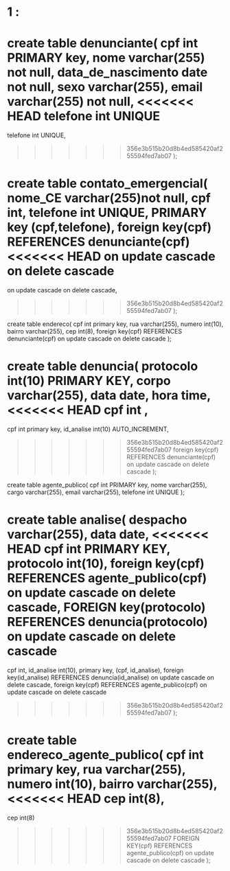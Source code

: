 # 1 :

create table denunciante(
cpf int PRIMARY key, 
nome varchar(255) not null, 
data_de_nascimento date not null, 
sexo varchar(255), 
email varchar(255) not null, 
<<<<<<< HEAD
telefone int UNIQUE
=======
telefone int UNIQUE,
>>>>>>> 356e3b515b20d8b4ed585420af255594fed7ab07
);

create table contato_emergencial(
nome_CE varchar(255)not null,
cpf int,
telefone int UNIQUE, 
PRIMARY key (cpf,telefone),
foreign key(cpf) REFERENCES denunciante(cpf)
<<<<<<< HEAD
on update cascade on delete cascade
=======
on update cascade on delete cascade, 
>>>>>>> 356e3b515b20d8b4ed585420af255594fed7ab07
);

create table endereco(
cpf int primary key,
rua varchar(255), 
numero int(10), 
bairro varchar(255), 
cep int(8),
foreign key(cpf) REFERENCES denunciante(cpf)
on update cascade on delete cascade
);

create table denuncia(
protocolo int(10) PRIMARY KEY,
corpo varchar(255),
data date,
hora time,  
<<<<<<< HEAD
cpf int ,
=======
cpf int primary key,
id_analise int(10) AUTO_INCREMENT,
>>>>>>> 356e3b515b20d8b4ed585420af255594fed7ab07
foreign key(cpf) REFERENCES denunciante(cpf)
on update cascade on delete cascade
);

create table agente_publico(
cpf int PRIMARY key,
nome varchar(255),
cargo varchar(255),
email varchar(255),
telefone int UNIQUE
);

create table analise(
despacho varchar(255),
data date,
<<<<<<< HEAD
cpf int PRIMARY KEY,
protocolo int(10), 
foreign key(cpf) REFERENCES agente_publico(cpf)
on update cascade on delete cascade,
FOREIGN key(protocolo) REFERENCES denuncia(protocolo)
on update cascade on delete cascade
=======
cpf int,
id_analise int(10),
primary key, (cpf, id_analise),
foreign key(id_analise) REFERENCES denuncia(id_analise)
on update cascade on delete cascade,
foreign key(cpf) REFERENCES agente_publico(cpf)
on update cascade on delete cascade  
>>>>>>> 356e3b515b20d8b4ed585420af255594fed7ab07
);


create table endereco_agente_publico(
cpf int primary key,
rua varchar(255), 
numero int(10), 
bairro varchar(255), 
<<<<<<< HEAD
cep int(8),
=======
cep int(8)
>>>>>>> 356e3b515b20d8b4ed585420af255594fed7ab07
FOREIGN KEY(cpf) REFERENCES agente_publico(cpf)
on update cascade on delete cascade
);
